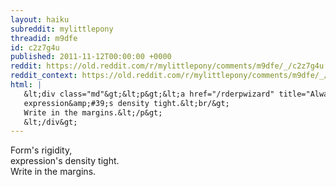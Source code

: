 ```yaml
---
layout: haiku
subreddit: mylittlepony
threadid: m9dfe
id: c2z7g4u
published: 2011-11-12T00:00:00 +0000
reddit: https://old.reddit.com/r/mylittlepony/comments/m9dfe/_/c2z7g4u
reddit_context: https://old.reddit.com/r/mylittlepony/comments/m9dfe/_/c2z7g4u?context=3
html: |
   &lt;div class="md"&gt;&lt;p&gt;&lt;a href="/rderpwizard" title="Always Relevant / Pumpkin Albums Spoke-Unseen / Paper Bag Princess"&gt;&lt;/a&gt; Form&amp;#39;s rigidity,&lt;br/&gt;
   expression&amp;#39;s density tight.&lt;br/&gt;
   Write in the margins.&lt;/p&gt;
   &lt;/div&gt;
---
```


[](/rderpwizard "Always Relevant / Pumpkin Albums Spoke-Unseen / Paper Bag Princess") Form's rigidity,  
expression's density tight.  
Write in the margins.